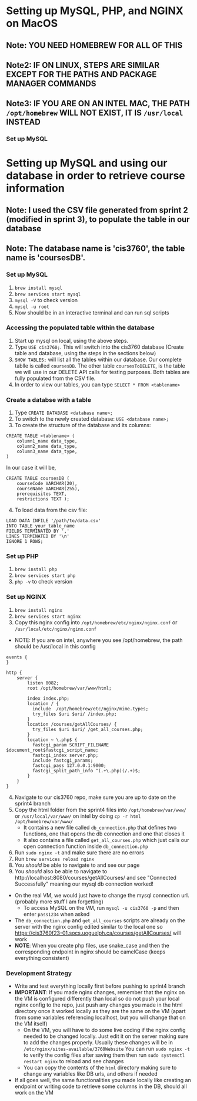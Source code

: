 # Setting up MySQL, PHP, and NGINX on MacOS

## Note: YOU NEED HOMEBREW FOR ALL OF THIS
## Note2: IF ON LINUX, STEPS ARE SIMILAR EXCEPT FOR THE PATHS AND PACKAGE MANAGER COMMANDS

## Note3: IF YOU ARE ON AN INTEL MAC, THE PATH `/opt/homebrew` WILL NOT EXIST, IT IS `/usr/local` INSTEAD

### Set up MySQL

# Setting up MySQL and using our database in order to retrieve course information

## Note: I used the CSV file generated from sprint 2 (modified in sprint 3), to populate the table in our database

## Note: The database name is 'cis3760', the table name is 'coursesDB'.

### Set up MySQL

1. `brew install mysql`
2. `brew services start mysql`
3. `mysql -V` to check version
4. `mysql -u root`
5. Now should be in an interactive terminal and can run sql scripts

### Accessing the populated table within the database


1. Start up mysql on local, using the above steps.
3. Type `USE cis3760;`. This will switch into the cis3760 database (Create table and database, using the steps in the sections below)
4. `SHOW TABLES;` will list all the tables within our database. Our complete tablle is called `coursesDB`. The other table `coursesToDELETE`, is the table we will use in our DELETE API calls for testing purposes. Both tables are fully populated from the CSV file.
5. In order to view our tables, you can type `SELECT * FROM <tablename>`


### Create a databse with a table
1. Type `CREATE DATABASE <database name>;`
2. To switch to the newly created database: `USE <database name>;`
3. To create the structure of the database and its columns:
```
CREATE TABLE <tablename> (
    column1_name data_type,
    column2_name data_type,
    column3_name data_type,
)
```
In our case it will be,
```
CREATE TABLE coursesDB (     
    courseCode VARCHAR(20),     
    courseName VARCHAR(255),     
    prerequisites TEXT,     
    restrictions TEXT );
```
4. To load data from the csv file:
```
LOAD DATA INFILE '/path/to/data.csv'
INTO TABLE your_table_name
FIELDS TERMINATED BY ','
LINES TERMINATED BY '\n'
IGNORE 1 ROWS;
```

### Set up PHP

1. `brew install php`
2. `brew services start php`
3. `php -v` to check version

### Set up NGINX

1. `brew install nginx`
2. `brew services start nginx`
3. Copy this nginx config into `/opt/homebrew/etc/nginx/nginx.conf` or `/usr/local/etc/nginx/nginx.conf`

-   NOTE: If you are on intel, anywhere you see /opt/homebrew, the path should be /usr/local in this config

```nginx
events {
}

http {
    server {
        listen 8082;
        root /opt/homebrew/var/www/html;

        index index.php;
        location / {
          include  /opt/homebrew/etc/nginx/mime.types;
          try_files $uri $uri/ /index.php;
        }
        location /courses/getAllCourses/ {
          try_files $uri $uri/ /get_all_courses.php;
        }
        location ~ \.php$ {
          fastcgi_param SCRIPT_FILENAME $document_root$fastcgi_script_name;
          fastcgi_index server.php;
          include fastcgi_params;
          fastcgi_pass 127.0.0.1:9000;
          fastcgi_split_path_info ^(.+\.php)(/.+)$;
        }
    }
}
```

4. Navigate to our cis3760 repo, make sure you are up to date on the sprint4 branch
5. Copy the html folder from the sprint4 files into `/opt/homebrew/var/www/` or `/usr/local/var/www/` on intel by doing `cp -r html /opt/homebrew/var/www/`
    - It contains a new file called `db_connection.php` that defines two functions, one that opens the db connection and one that closes it
    - It also contains a file called `get_all_courses.php` which just calls our open connection function inside `db_connection.php`
6. Run `sudo nginx -t` and make sure there are no errors
7. Run `brew services reload nginx`
8. You _should_ be able to navigate to and see our page
9. You _should_ also be able to navigate to http://localhost:8080/courses/getAllCourses/ and see "Connected Successfully" meaning our mysql db connection worked!

-   On the real VM, we would just have to change the mysql connection url. (probably more stuff I am forgetting)
    -   To access MySQL on the VM, run `mysql -u cis3760 -p` and then enter `pass1234` when asked
-   The `db_connection.php` and `get_all_courses` scripts are already on the server with the nginx config edited similar to the local one so https://cis3760f23-01.socs.uoguelph.ca/courses/getAllCourses/ will work
-   **NOTE**: When you create php files, use snake_case and then the corresponding endpoint in nginx should be camelCase (keeps everything consistent)

### Development Strategy

-   Write and test everything locally first before pushing to sprint4 branch
-   **IMPORTANT**: If you made nginx changes, remember that the nginx on the VM is configured differently than local so do not push your local nginx config to the repo, just push any changes you made in the html directory once it worked locally as they are the same on the VM (apart from some variables referencing localhost, but you will change that on the VM itself)
    -   On the VM, you will have to do some live coding if the nginx config needed to be changed locally. Just edit it on the server making sure to add the changes properly. Usually these changes will be in `/etc/nginx/sites-available/3760Website` You can run `sudo nginx -t` to verify the config files after saving them then run `sudo systemctl restart nginx` to reload and see changes
    -   You can copy the contents of the `html` directory making sure to change any variables like DB urls, and others if needed
-   If all goes well, the same functionalities you made locally like creating an endpoint or writing code to retrieve some columns in the DB, should all work on the VM
